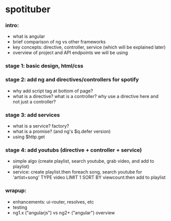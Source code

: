 # spotituber

### intro:
 * what is angular
 * brief comparison of ng vs other frameworks
 * key concepts: directive, controller, service (which will be explained later)
 * overview of project and API endpoints we will be using

### stage 1: basic design, html/css

### stage 2: add ng and directives/controllers for spotify
 * why add script tag at bottom of page?
 * what is a directive? what is a controller? why use a directive here and not just a controller?

### stage 3: add services
 * what is a service? factory?
 * what is a promise? (and ng's $q.defer version)
 * using $http.get

### stage 4: add youtubs (directive + controller + service)
 * simple algo (create playlist, search youtube, grab video, and add to playlist)
 * service: create playlist.then foreach song, search youtube for 'artist+song' TYPE video LIMIT 1 SORT BY viewcount.then add to playlist

### wrapup:
 * enhancements: ui-router, resolves, etc
 * testing
 * ng1.x ("angularjs") vs ng2+ ("angular") overview
